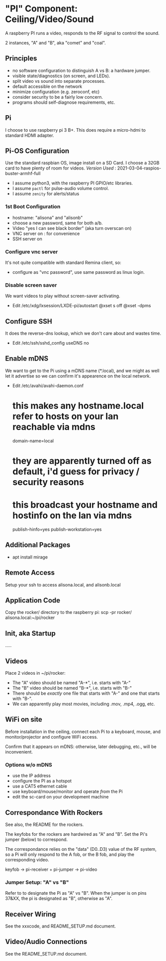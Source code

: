 # "PI" Component: Ceiling/Video/Sound

A raspberry PI runs a video, responds to the RF signal to control the sound.

2 instances, "A" and "B", aka "comet" and "coal".

## Principles

* no software configuration to distinguish A vs B: a hardware jumper.
* visible state/diagnostics (on screen, and LEDs).
* split video vs sound into separate processes.
* default accessible on the network
* minimize configuration (e.g. zeroconf, etc)
* consider security to be a fairly low concern.
* programs should self-diagnose requirements, etc.

## Pi

I choose to use raspberry pi 3 B+. This does require a micro-hdmi to standard HDMI adapter.

## Pi-OS Configuration

Use the standard raspbian OS, image install on a SD Card. I choose a 32GB card to have plenty of room for videos.
*Version Used* : 2021-03-04-raspios-buster-armhf-full

* I assume python3, with the raspberry PI GPIO/etc libraries.
* I assume `pactl` for pulse-audio volume control.
* I assume `zenity` for alerts/status

### 1st Boot Configuration

* hostname: "alisona" and "alisonb"
* choose a new password, same for both a/b.
* Video "yes I can see black border" (aka turn overscan on)
* VNC server on : for convenience
* SSH server on

### Configure vnc server

It's not quite compatible with standard Remina client, so:

* configure as "vnc password", use same password as linux login.

### Disable screen saver

We want videos to play without screen-saver activating.

* Edit /etc/xdg/lxsession/LXDE-pi/autostart
    @xset s off
    @xset -dpms

## Configure SSH

It does the reverse-dns lookup, which we don't care about and wastes time.

* Edit /etc/ssh/sshd_config
    useDNS no

## Enable mDNS

We want to get to the Pi using a mDNS name (*.local),
and we might as well let it advertise so we can confirm
it's appearence on the local network.

* Edit /etc/avahi/avahi-daemon.conf
    # this makes any hostname.local refer to hosts on your lan reachable via mdns
    domain-name=local
    # they are apparently turned off as default, i'd guess for privacy / security reasons
    # this broadcast your hostname and hostinfo on the lan via mdns
    publish-hinfo=yes
    publish-workstation=yes

## Additional Packages

* apt install mirage

## Remote Access

Setup your ssh to access alisona.local, and alisonb.local

## Application Code

Copy the rocker/ directory to the raspberry pi:
    scp -pr rocker/ alisona.local:~/pi/rocker

## Init, aka Startup

.....


## Videos

Place 2 videos in ~/pi/rocker:

* The "A" video should be named "A-*", i.e. starts with "A-"
* The "B" video should be named "B-*", i.e. starts with "B-"
* There should be _exactly_ one file that starts with "A-" and one that starts with "B-".
* We can apparently play most movies, including .mov, .mp4, .ogg, etc.

## WiFi on site

Before installation in the ceiling, connect each Pi to a keyboard, mouse, and monitor/projector and configure WiFi access.

Confirm that it appears on mDNS: otherwise, later debugging, etc., will be inconvenient.

### Options w/o mDNS

* use the IP address 
* configure the PI as a hotspot
* use a CAT5 ethernet cable
* use keyboard/mouse/monitor and operate _from_ the Pi
* edit the sc-card on your development machine

## Correspondance With Rockers

See also, the README for the rockers.

The keyfobs for the rockers are hardwired as "A" and "B".
Set the Pi's jumper (below) to correspond.

The correspondance relies on the "data" (D0..D3) value of the RF system, so
a Pi will only respond to the A fob, or the B fob, and play the corresponding video.

keyfob -> pi-receiver + pi-jumper -> pi-video

### Jumper Setup: "A" vs "B"

Refer to <this image> to designate the Pi as "A" vs "B". When the jumper is on pins 37&XX, the
pi is designated as "B", otherwise as "A".

## Receiver Wiring

See the xxxcode, and README_SETUP.md document.

## Video/Audio Connections

See the README_SETUP.md document.
